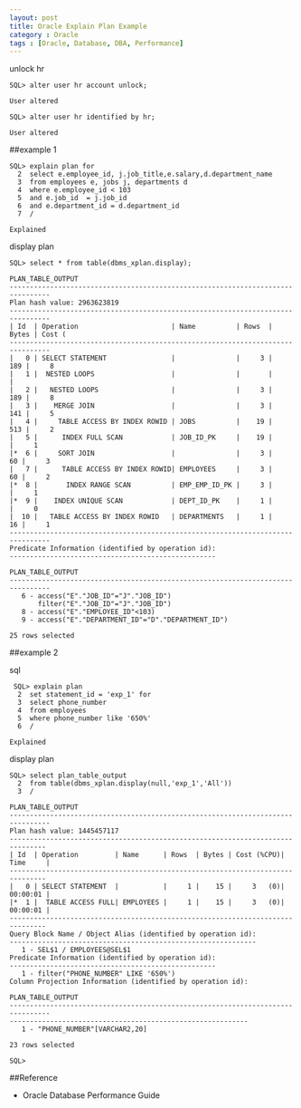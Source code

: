 ```yaml
---
layout: post
title: Oracle Explain Plan Example
category : Oracle
tags : [Oracle, Database, DBA, Performance]
---
```


unlock hr

	SQL> alter user hr account unlock;
	 
	User altered
	 
	SQL> alter user hr identified by hr;
	 
	User altered

##example 1

	SQL> explain plan for
	  2  select e.employee_id, j.job_title,e.salary,d.department_name
	  3  from employees e, jobs j, departments d
	  4  where e.employee_id < 103
	  5  and e.job_id  = j.job_id
	  6  and e.department_id = d.department_id
	  7  /
	 
	Explained
	 
display plan
	 
	SQL> select * from table(dbms_xplan.display);
	 
	PLAN_TABLE_OUTPUT
	--------------------------------------------------------------------------------
	Plan hash value: 2963623819
	--------------------------------------------------------------------------------
	| Id  | Operation                       | Name          | Rows  | Bytes | Cost (
	--------------------------------------------------------------------------------
	|   0 | SELECT STATEMENT                |               |     3 |   189 |     8
	|   1 |  NESTED LOOPS                   |               |       |       |
	|   2 |   NESTED LOOPS                  |               |     3 |   189 |     8
	|   3 |    MERGE JOIN                   |               |     3 |   141 |     5
	|   4 |     TABLE ACCESS BY INDEX ROWID | JOBS          |    19 |   513 |     2
	|   5 |      INDEX FULL SCAN            | JOB_ID_PK     |    19 |       |     1
	|*  6 |     SORT JOIN                   |               |     3 |    60 |     3
	|   7 |      TABLE ACCESS BY INDEX ROWID| EMPLOYEES     |     3 |    60 |     2
	|*  8 |       INDEX RANGE SCAN          | EMP_EMP_ID_PK |     3 |       |     1
	|*  9 |    INDEX UNIQUE SCAN            | DEPT_ID_PK    |     1 |       |     0
	|  10 |   TABLE ACCESS BY INDEX ROWID   | DEPARTMENTS   |     1 |    16 |     1
	--------------------------------------------------------------------------------
	Predicate Information (identified by operation id):
	---------------------------------------------------
	 
	PLAN_TABLE_OUTPUT
	--------------------------------------------------------------------------------
	   6 - access("E"."JOB_ID"="J"."JOB_ID")
		   filter("E"."JOB_ID"="J"."JOB_ID")
	   8 - access("E"."EMPLOYEE_ID"<103)
	   9 - access("E"."DEPARTMENT_ID"="D"."DEPARTMENT_ID")
	 
	25 rows selected


##example 2
	
sql
						   
	 SQL> explain plan
	  2  set statement_id = 'exp_1' for
	  3  select phone_number
	  4  from employees
	  5  where phone_number like '650%'
	  6  /
	 
	Explained
	 
display plan
	 
	SQL> select plan_table_output
	  2  from table(dbms_xplan.display(null,'exp_1','All'))
	  3  /
	 
	PLAN_TABLE_OUTPUT
	--------------------------------------------------------------------------------
	Plan hash value: 1445457117
	-------------------------------------------------------------------------------
	| Id  | Operation         | Name      | Rows  | Bytes | Cost (%CPU)| Time     |
	-------------------------------------------------------------------------------
	|   0 | SELECT STATEMENT  |           |     1 |    15 |     3   (0)| 00:00:01 |
	|*  1 |  TABLE ACCESS FULL| EMPLOYEES |     1 |    15 |     3   (0)| 00:00:01 |
	-------------------------------------------------------------------------------
	Query Block Name / Object Alias (identified by operation id):
	-------------------------------------------------------------
	   1 - SEL$1 / EMPLOYEES@SEL$1
	Predicate Information (identified by operation id):
	---------------------------------------------------
	   1 - filter("PHONE_NUMBER" LIKE '650%')
	Column Projection Information (identified by operation id):
	 
	PLAN_TABLE_OUTPUT
	--------------------------------------------------------------------------------
	-----------------------------------------------------------
	   1 - "PHONE_NUMBER"[VARCHAR2,20]
	 
	23 rows selected
	 
	SQL> 

##Reference

* Oracle Database Performance Guide